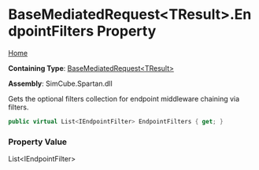 # BaseMediatedRequest\<TResult\>\.EndpointFilters Property

[Home](../../../../README.md)

**Containing Type**: [BaseMediatedRequest\<TResult\>](../README.md)

**Assembly**: SimCube\.Spartan\.dll

  
Gets the optional filters collection for endpoint middleware chaining via filters\.

```csharp
public virtual List<IEndpointFilter> EndpointFilters { get; }
```

### Property Value

List\<IEndpointFilter\>

